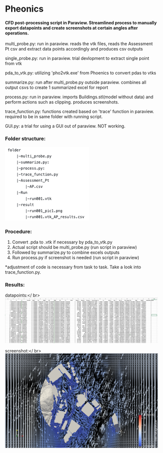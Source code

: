 # Pheonics

#### CFD post-processing script in Paraview. Streamlined process to manually export datapoints and create screenshots at certain angles after operations.


multi_probe.py: run in paraview. reads the vtk files, reads the Assessment Pt csv and extract data points accordingly and produces csv outputs

single_probe.py: run in paraview. trial devlopment to extract single point from vtk

pda_to_vtk.py: utilizing 'pho2vtk.exe' from Phoenics to convert pdas to vtks

summarize.py: run after multi_probe.py outside paraview. combines all output csvs to create 1 summarized excel for report

process.py: run in paraview. imports Buildings.stl(model without data) and perform actions such as clipping. produces screenshots.

trace_function.py: functions created based on 'trace' function in paraview. required to be in same folder with running script.

GUI.py: a trial for using a GUI out of paraview. NOT working.

### Folder structure:

![alt text](https://github.com/cwpau/Pheonics/blob/main/folder%20structure.png)


### Procedure:
1. Convert .pda to .vtk if necessary by pda_to_vtk.py
2. Actual script should be multi_probe.py (run script in paraview)
3. Followed by summarize.py to combine excels outputs
4. Run process.py if screenshot is needed (run script in paraview)

*adjustment of code is necessary from task to task. Take a look into trace_function.py.

### Results:
datapoints:</ br>
![datapoints](https://github.com/cwpau/Pheonics/blob/main/result/datapoints.png)

screenshot:</ br>
![pic](/result/run001_pic1.png)
